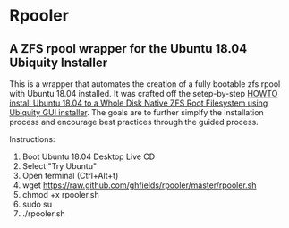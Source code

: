 # Rpooler
## A ZFS rpool wrapper for the Ubuntu 18.04 Ubiquity Installer
This is a wrapper that automates the creation of a fully bootable zfs rpool with Ubuntu 18.04 installed.  It was crafted off the setep-by-step [HOWTO install Ubuntu 18.04 to a Whole Disk Native ZFS Root Filesystem using Ubiquity GUI installer](https://github.com/zfsonlinux/pkg-zfs/wiki/HOWTO-install-Ubuntu-18.04-to-a-Whole-Disk-Native-ZFS-Root-Filesystem-using-Ubiquity-GUI-installer).  The goals are to further simplfy the installation process and encourage best practices through the guided process.

Instructions:
1) Boot Ubuntu 18.04 Desktop Live CD
2) Select "Try Ubuntu"
3) Open terminal (Ctrl+Alt+t)
4) wget https://raw.github.com/ghfields/rpooler/master/rpooler.sh
5) chmod +x rpooler.sh
6) sudo su
7) ./rpooler.sh
